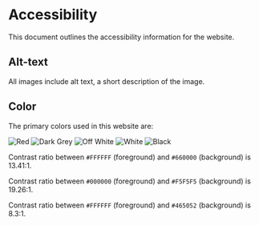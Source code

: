 # Accessibility

This document outlines the accessibility information for the website.

## Alt-text

All images include alt text, a short description of the image.

## Color

The primary colors used in this website are:

![Red](https://swatch.now.sh/?color=%23660000) 
![Dark Grey](https://swatch.now.sh/?color=%23465052) 
![Off White](https://swatch.now.sh/?color=%23F5F5F5) 
![White](https://swatch.now.sh/?color=%23FFFFFF)
![Black](https://swatch.now.sh/?color=%23000000)

Contrast ratio between `#FFFFFF` (foreground) and `#660000` (background) is 13.41:1.

Contrast ratio between `#000000` (foreground) and `#F5F5F5` (background) is 19.26:1.

Contrast ratio between `#FFFFFF` (foreground) and `#465052` (background) is 8.3:1.
